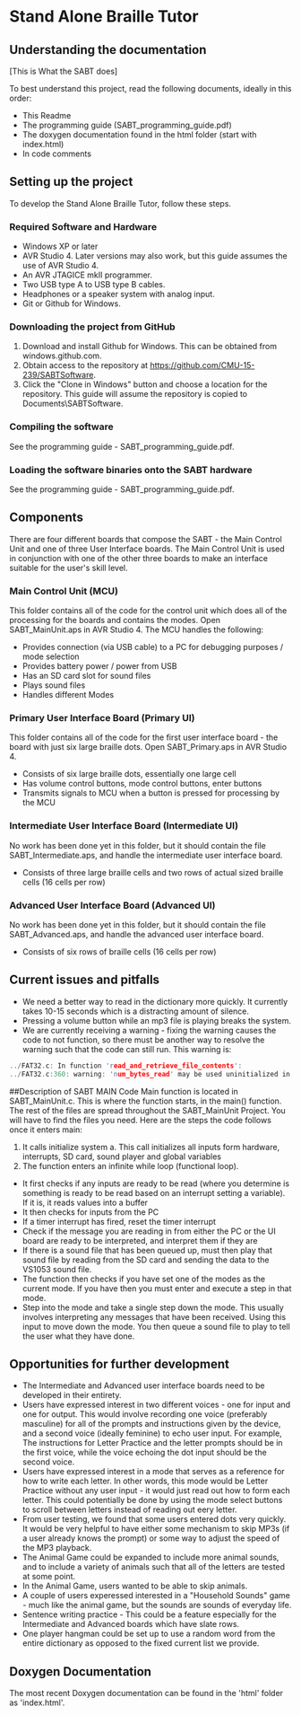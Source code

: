 # Stand Alone Braille Tutor

## Understanding the documentation
[This is What the SABT does]

To best understand this project, read the following documents, ideally in this order:
- This Readme
- The programming guide (SABT\_programming\_guide.pdf)
- The doxygen documentation found in the html folder (start with index.html)
- In code comments

## Setting up the project

To develop the Stand Alone Braille Tutor, follow these steps.

### Required Software and Hardware
- Windows XP or later
- AVR Studio 4. Later versions may also work, but this guide assumes the use of AVR Studio 4. 
- An AVR JTAGICE mkII programmer.
- Two USB type A to USB type B cables.
- Headphones or a speaker system with analog input.
- Git or Github for Windows.

### Downloading the project from GitHub
1. Download and install Github for Windows. This can be obtained from windows.github.com. 
2. Obtain access to the repository at https://github.com/CMU-15-239/SABTSoftware.
3. Click the "Clone in Windows" button and choose a location for the repository. This guide will assume the repository is copied to Documents\SABTSoftware.

### Compiling the software
See the programming guide - SABT\_programming\_guide.pdf.

### Loading the software binaries onto the SABT hardware
See the programming guide - SABT\_programming\_guide.pdf.

## Components
There are four different boards that compose the SABT - the Main Control Unit and
one of three User Interface boards. The Main Control Unit is used in conjunction with one of the other three boards to make an interface suitable for the user's skill level.
### Main Control Unit (MCU)
This folder contains all of the code for the control unit which does all of the processing for the boards and contains the modes. Open SABT\_MainUnit.aps in AVR Studio 4.
The MCU handles the following:
- Provides connection (via USB cable) to a PC for debugging purposes / mode
  selection
- Provides battery power / power from USB
- Has an SD card slot for sound files
- Plays sound files
- Handles different Modes

### Primary User Interface Board (Primary UI)
This folder contains all of the code for the first user interface board - the board with just six large braille dots. Open SABT\_Primary.aps in AVR Studio 4.
- Consists of six large braille dots, essentially one large cell
- Has volume control buttons, mode control buttons, enter buttons
- Transmits signals to MCU when a button is pressed for processing by the MCU

### Intermediate User Interface Board (Intermediate UI)
No work has been done yet in this folder, but it should contain the file SABT\_Intermediate.aps, and handle the intermediate user interface board.
- Consists of three large braille cells and two rows of actual sized braille
  cells (16 cells per row)

### Advanced User Interface Board (Advanced UI)
No work has been done yet in this folder, but it should contain the file SABT\_Advanced.aps, and handle the advanced user interface board.
- Consists of six rows of braille cells (16 cells per row)

## Current issues and pitfalls
- We need a better way to read in the dictionary more quickly. It currently takes 10-15 seconds which is a distracting amount of silence.
- Pressing a volume button while an mp3 file is playing breaks the system.
- We are currently receiving a warning - fixing the warning causes the code to not function, so there must be another way to resolve the warning such that the code can still run. This warning is:
```c
../FAT32.c: In function 'read_and_retrieve_file_contents':
../FAT32.c:360: warning: 'num_bytes_read' may be used uninitialized in this function
```

##Description of SABT MAIN Code
Main function is located in SABT_MainUnit.c.  This is where the function starts, in the main() function. The rest of the files are spread throughout the SABT_MainUnit Project. You will have to find the files you need. Here are the steps the code follows once it enters main:

1. It calls initialize system
  a. This call initializes all inputs form hardware, interrupts, SD card, sound player and global variables
2. The function enters an infinite while loop (functional loop).  
  - It first checks if any inputs are ready to be read (where you determine is something is ready to be read based on an interrupt setting a variable). If it is, it reads values into a buffer
  - It then checks for inputs from the PC
  - If a timer interrupt has fired, reset the timer interrupt
  - Check if the message you are reading in from either the PC or the UI board are ready to be interpreted, and interpret them if they are
  - If there is a sound file that has been queued up, must then play that sound file by reading from the SD card and sending the data to the VS1053 sound file. 
  - The function then checks if you have set one of the modes as the current mode. If you have then you must enter and execute a step in that mode.
  - Step into the mode and take a single step down the mode. This usually involves interpreting any messages that have been received. Using this input to move down the mode. You then queue a sound file to play to tell the user what they have done. 

## Opportunities for further development
- The Intermediate and Advanced user interface boards need to be developed in their entirety.
- Users have expressed interest in two different voices - one for input and one for output. This would involve recording one voice (preferably masculine) for all of the prompts and instructions given by the device, and a second voice (ideally feminine) to echo user input. For example, The instructions for Letter Practice and the letter prompts should be in the first voice, while the voice echoing the dot input should be the second voice.
- Users have expressed interest in a mode that serves as a reference for how to write each letter. In other words, this mode would be Letter Practice without any user input - it would just read out how to form each letter. This could potentially be done by using the mode select buttons to scroll between letters instead of reading out eery letter.
- From user testing, we found that some users entered dots very quickly. It would be very helpful to have either some mechanism to skip MP3s (if a user already knows the prompt) or some way to adjust the speed of the MP3 playback.
- The Animal Game could be expanded to include more animal sounds, and to include a variety of animals such that all of the letters are tested at some point.
- In the Animal Game, users wanted to be able to skip animals.
- A couple of users experessed interested in a "Household Sounds" game - much like the animal game, but the sounds are sounds of everyday life.
- Sentence writing practice - This could be a feature especially for the Intermediate and Advanced boards which have slate rows.
- One player hangman could be set up to use a random word from the entire dictionary as opposed to the fixed current list we provide.

## Doxygen Documentation  
The most recent Doxygen documentation can be found in the 'html' folder as 'index.html'.
